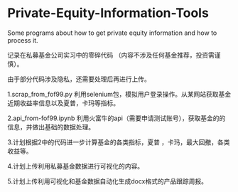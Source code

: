 # Private-Equity-Information-Tools
Some programs about how to get private equity information and how to process it.

记录在私募基金公司实习中的零碎代码 （内容不涉及任何基金推荐，投资需谨慎）。

由于部分代码涉及隐私，还需要处理后再进行上传。

1.scrap_from_fof99.py
利用selenium包，模拟用户登录操作。从某网站获取基金近期收益率信息以及夏普，卡玛等指标。

2.api_from-fof99.ipynb
利用火富牛的api（需要申请测试账号），获取基金的的信息，并做出基础的数据处理。

3.计划根据2中的代码进一步计算基金的各类指标，夏普 ，卡玛，最大回撤，各类收益等。

4.计划上传利用私募基金数据进行可视化的内容。

5.计划上传利用可视化和基金数据自动化生成docx格式的产品跟踪周报。

